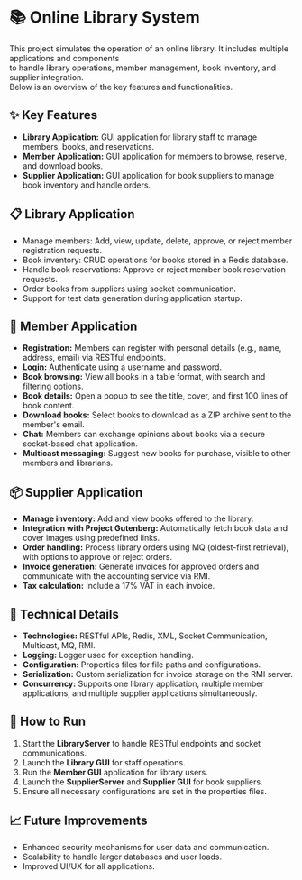 # 📚 Online Library System

This project simulates the operation of an online library. It includes multiple applications and components  
to handle library operations, member management, book inventory, and supplier integration.  
Below is an overview of the key features and functionalities.

## ✨ Key Features  
- **Library Application:** GUI application for library staff to manage members, books, and reservations.  
- **Member Application:** GUI application for members to browse, reserve, and download books.  
- **Supplier Application:** GUI application for book suppliers to manage book inventory and handle orders.  

## 📋 Library Application  
- Manage members: Add, view, update, delete, approve, or reject member registration requests.  
- Book inventory: CRUD operations for books stored in a Redis database.  
- Handle book reservations: Approve or reject member book reservation requests.  
- Order books from suppliers using socket communication.  
- Support for test data generation during application startup.  

## 👤 Member Application  
- **Registration:** Members can register with personal details (e.g., name, address, email) via RESTful endpoints.  
- **Login:** Authenticate using a username and password.  
- **Book browsing:** View all books in a table format, with search and filtering options.  
- **Book details:** Open a popup to see the title, cover, and first 100 lines of book content.  
- **Download books:** Select books to download as a ZIP archive sent to the member's email.  
- **Chat:** Members can exchange opinions about books via a secure socket-based chat application.  
- **Multicast messaging:** Suggest new books for purchase, visible to other members and librarians.  

## 📦 Supplier Application  
- **Manage inventory:** Add and view books offered to the library.  
- **Integration with Project Gutenberg:** Automatically fetch book data and cover images using predefined links.  
- **Order handling:** Process library orders using MQ (oldest-first retrieval), with options to approve or reject orders.  
- **Invoice generation:** Generate invoices for approved orders and communicate with the accounting service via RMI.  
- **Tax calculation:** Include a 17% VAT in each invoice.  

## 📂 Technical Details  
- **Technologies:** RESTful APIs, Redis, XML, Socket Communication, Multicast, MQ, RMI.  
- **Logging:** Logger used for exception handling.  
- **Configuration:** Properties files for file paths and configurations.  
- **Serialization:** Custom serialization for invoice storage on the RMI server.  
- **Concurrency:** Supports one library application, multiple member applications, and multiple supplier applications simultaneously.  

## 🚀 How to Run  
1. Start the **LibraryServer** to handle RESTful endpoints and socket communications.  
2. Launch the **Library GUI** for staff operations.  
3. Run the **Member GUI** application for library users.  
4. Launch the **SupplierServer** and **Supplier GUI** for book suppliers.  
5. Ensure all necessary configurations are set in the properties files.  

## 📈 Future Improvements  
- Enhanced security mechanisms for user data and communication.  
- Scalability to handle larger databases and user loads.  
- Improved UI/UX for all applications.  

